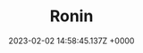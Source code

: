 ---
title: "Ronin"
link: "https://ronin-rb.dev/"
date: "2023-02-02 14:58:45.137Z +0000"
description: ""
category: "security"
---